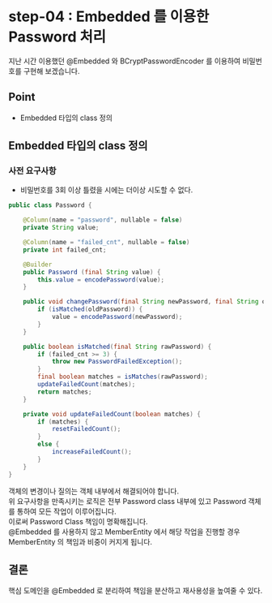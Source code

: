 # step-04 : Embedded 를 이용한 Password 처리
지난 시간 이용했던 @Embedded 와 BCryptPasswordEncoder 를 이용하여 비밀번호를 구현해 보겠습니다.

## Point
* Embedded 타입의 class 정의

## Embedded 타입의 class 정의
### 사전 요구사항
* 비밀번호를 3회 이상 틀렸을 시에는 더이상 시도할 수 없다.
```java
public class Password {

    @Column(name = "password", nullable = false)
    private String value;

    @Column(name = "failed_cnt", nullable = false)
    private int failed_cnt;

    @Builder
    public Password (final String value) {
        this.value = encodePassword(value);
    }

    public void changePassword(final String newPassword, final String oldPassword) {
        if (isMatched(oldPassword)) {
            value = encodePassword(newPassword);
        }
    }

    public boolean isMatched(final String rawPassword) {
        if (failed_cnt >= 3) {
            throw new PasswordFailedException();
        }
        final boolean matches = isMatches(rawPassword);
        updateFailedCount(matches);
        return matches;
    }

    private void updateFailedCount(boolean matches) {
        if (matches) {
            resetFailedCount();
        }
        else {
            increaseFailedCount();
        }
    }
}
```
객체의 변경이나 질의는 객체 내부에서 해결되어야 합니다.<br>
위 요구사항을 만족시키는 로직은 전부 Password class 내부에 있고 Password 객체를 통하여 모든 작업이 이루어집니다.<br>
이로써 Password Class 책임이 명확해집니다.<br>
@Embedded 를 사용하지 않고 MemberEntity 에서 해당 작업을 진행할 경우 MemberEntity 의 책임과 비중이 커지게 됩니다.

## 결론
핵심 도메인을 @Embedded 로 분리하여 책임을 분산하고 재사용성을 높여줄 수 있다.